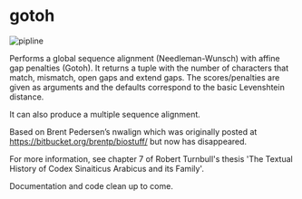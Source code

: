 # gotoh

![pipline](https://github.com/rbturnbull/gotoh/actions/workflows/pipeline.yml/badge.svg)

Performs a global sequence alignment (Needleman-Wunsch) with affine gap penalties (Gotoh). It returns a tuple with the number of characters that match, mismatch, open gaps and extend gaps. The scores/penalties are given as arguments and the defaults correspond to the basic Levenshtein distance.

It can also produce a multiple sequence alignment.

Based on Brent Pedersen’s nwalign which was originally posted at https://bitbucket.org/brentp/biostuff/ but now has disappeared.

For more information, see chapter 7 of Robert Turnbull's thesis 'The Textual History of Codex Sinaiticus Arabicus and its Family'.

Documentation and code clean up to come.